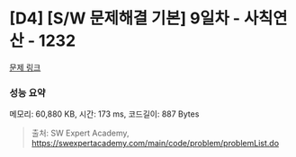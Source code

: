 # [D4] [S/W 문제해결 기본] 9일차 - 사칙연산 - 1232 

[문제 링크](https://swexpertacademy.com/main/code/problem/problemDetail.do?contestProbId=AV141J8KAIcCFAYD) 

### 성능 요약

메모리: 60,880 KB, 시간: 173 ms, 코드길이: 887 Bytes



> 출처: SW Expert Academy, https://swexpertacademy.com/main/code/problem/problemList.do